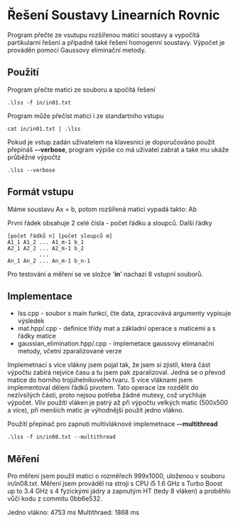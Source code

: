 # Řešení Soustavy Linearních Rovnic

Program přečte ze vsutupu rozšířenou matici soustavy a vypočítá partikularní řešení a
 případně také řešení homogenní soustavy. Výpočet je prováděn pomocí Gaussovy eliminační metody.


## Použití

Program přečte matici ze souboru a spočítá řešení
```
.\lss -f in/in01.txt

```

Program může přečíst matici i ze standartního vstupu

```
cat in/in01.txt | .\lss 

```
Pokud je vstup zadán uživatelem na klavesnici je doporučováno použít přepínáš **--verbose**,
 program výpiše co má uživatel zabrat a také mu ukáže průběžné výpočtz 

```
.\lss --verbose

```

## Formát vstupu
Máme soustavu Ax = b, potom rozšířená matici vypadá takto: Ab

První řádek obsahuje 2 celé čísla - počet řádku a sloupců.
Další řádky 

```
[počet řádků n] [počet sloupců m]
A1_1 A1_2 ... A1_m-1 b_1
A2_1 A2_2 ... A2_m-1 b_2
          ...
An_1 An_2 ... An_m-1 b_n-1
```
Pro testování a měření se ve složce '**in**' nachazi 8 vstupní souborů.

## Implementace

* lss.cpp - soubor s main funkcí, čte data, zpracovává argumenty vypisuje výsledek
* mat.hpp/.cpp - definice třídy mat a základní operace s maticemi a s řádky matice
* gaussian_elimination.hpp/.cpp - implemetace gaussovy elimanační metody, včetní zparalizované verze

Implemetnaci s více vlákny jsem pojal tak, že jsem si zjistil, která část výpočtu zabírá nejvíce času a tu jsem pak zparalizoval.
Jedná se o převod matice do horního trojúhelníkového tvaru. S více vláknami jsem implementoval dělení řádků pivotem.
 Tato operace lze rozdělit do nezívsilých části, proto nejsou potřeba žádné mutexy, což urychluje výpočet. Vliv použítí vláken je patrý až  při výpočtu
 velkých matic (500x500 a více), při menších matic je výhodnější použít jedno vlákno.

Použítí přepínač pro zapnutí multivláknové implemetnace **--multithread**
```
.\lss -f in/in08.txt --multithread

```

## Měření

Pro měření jsem použil matici o rozměřech 999x1000, uloženou v souboru in/in08.txt.
Měření jsem prováděl na stroji s CPU i5 1.6 GHz s Turbo Boost up to 3.4 GHz s 4 fyzickými jádry a zapnutým HT (tedy 8 vláken) a 
proběhlo vůči kodu z commitu 0bb6e532.

Jedno vlákno:	4753 ms
Multithraed:	1868 ms








